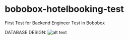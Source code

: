 # bobobox-hotelbooking-test
First Test for Backend Engineer Test in Bobobox

DATABASE DESIGN:
![alt text](https://github.com/alvinarthas/bobobox-hotelbooking-test/tree/master/db/bobobox_hotel.png?raw=true)
